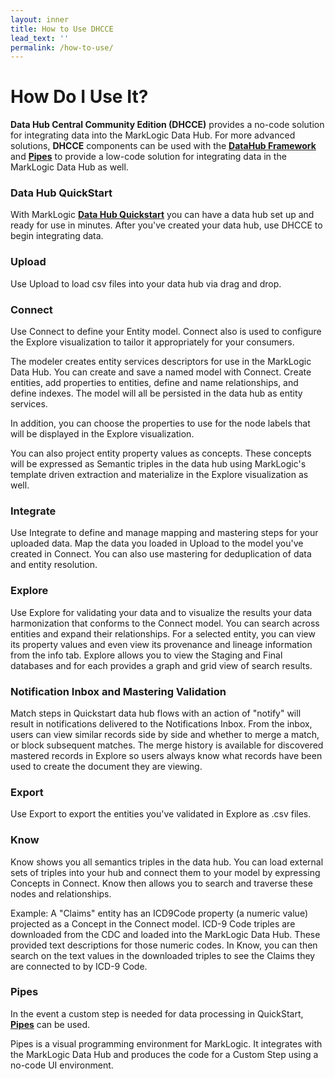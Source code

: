 ```yaml
---
layout: inner
title: How to Use DHCCE
lead_text: ''
permalink: /how-to-use/
---
```


# How Do I Use It?

**Data Hub Central Community Edition (DHCCE)** provides a no-code solution for integrating data into the MarkLogic Data Hub.  For more advanced solutions, **DHCCE** components can be used with the **[DataHub Framework](http://docs.marklogic.com/datahub/)** and **[Pipes](https://github.com/marklogic-community/pipes/wiki)** to provide a low-code solution for integrating data in the MarkLogic Data Hub as well.

### Data Hub QuickStart
With MarkLogic **[Data Hub Quickstart](https://docs.marklogic.com/datahub/5.2/install.html)** you can have a data hub set up and ready for use in minutes. After you've created your data hub, use DHCCE to begin integrating data.

### Upload
Use Upload to load csv files into your data hub via drag and drop.  

### Connect
Use Connect to define your Entity model.  Connect also is used to configure the Explore visualization to tailor it appropriately for your consumers. 

The modeler creates entity services descriptors for use in the MarkLogic Data Hub. You can create and save a named model with Connect. Create entities, add properties to entities, define and name relationships, and define indexes.  The model will all be persisted in the data hub as entity services. 

In addition, you can choose the properties to use for the node labels that will be displayed in the Explore visualization. 

You can also project entity property values as concepts. These concepts will be expressed as Semantic triples in the data hub using MarkLogic's template driven extraction and materialize in the Explore visualization as well.

### Integrate
Use Integrate to define and manage mapping and mastering steps for your uploaded data. Map the data you loaded in Upload to the model you've created in Connect. You can also use mastering for deduplication of data and entity resolution.

### Explore
Use Explore for validating your data and to visualize the results your data harmonization that conforms to the Connect model. You can search across entities and expand their relationships. For a selected entity, you can view its property values and even view its provenance and lineage information from the info tab. Explore allows you to view the Staging and Final databases and for each provides a graph and grid view of search results.

### Notification Inbox and Mastering Validation
Match steps in Quickstart data hub flows with an action of "notify" will result in notifications delivered to the Notifications Inbox.  From the inbox, users can view similar records side by side and whether to merge a match, or block subsequent matches.  The merge history is available for discovered mastered records in Explore so users always know what records have been used to create the document they are viewing.

### Export
Use Export to export the entities you've validated in Explore as .csv files.

### Know
Know shows you all semantics triples in the data hub. You can load external sets of triples into your hub and connect them to your model by expressing Concepts in Connect. Know then allows you to search and traverse these nodes and relationships.  

Example: A "Claims" entity has an ICD9Code property (a numeric value) projected as a Concept in the Connect model.  ICD-9 Code triples are downloaded from the CDC and loaded into the MarkLogic Data Hub.  These provided text descriptions for those numeric codes.  In Know, you can then search on the text values in the downloaded triples to see the Claims they are connected to by ICD-9 Code.

### Pipes
In the event a custom step is needed for data processing in QuickStart, **[Pipes](https://github.com/marklogic-community/pipes/wiki)** can be used.

Pipes is a visual programming environment for MarkLogic. It integrates with the MarkLogic Data Hub and produces the code for a Custom Step using a no-code UI environment.



